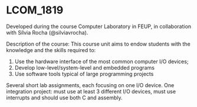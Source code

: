 # LCOM_1819
Developed during the course Computer Laboratory in FEUP, in collaboration with Sílvia Rocha (@silviavrocha).

Description of the course:
This course unit aims to endow students with the knowledge and the skills required to:
1. Use the hardware interface of the most common computer I/O devices;
2. Develop low-level/system-level and embedded programs
3. Use software tools typical of large programming projects

Several short lab assignments, each focusing on one I/O device.
One integration project: must use at least 3 different I/O devices, must use interrupts and should use both C and assembly.
